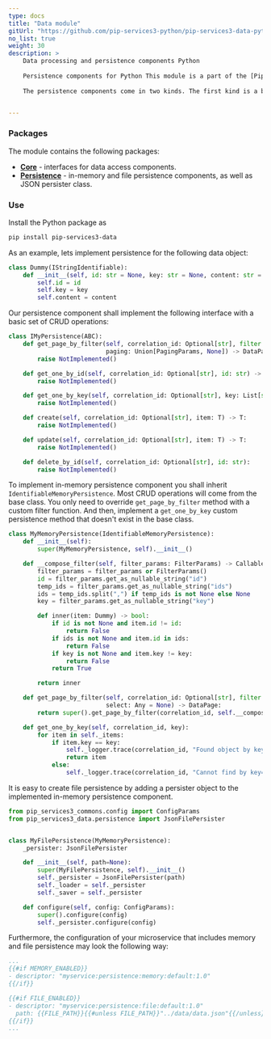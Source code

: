 ```yaml
---
type: docs
title: "Data module"
gitUrl: "https://github.com/pip-services3-python/pip-services3-data-python"
no_list: true
weight: 30
description: > 
    Data processing and persistence components Python  
   
    Persistence components for Python This module is a part of the [Pip.Services](http://pipservices.org) polyglot microservices toolkit. It contains generic interfaces for data access components as well as abstract implementations for in-memory and file persistence.      
    
    The persistence components come in two kinds. The first kind is a basic persistence that can work with any object types and provides only minimal set of operations. The second kind is so called "identifieable" persistence with works with "identifable" data objects, i.e. objects that have unique ID field. The identifiable persistence provides a full set or CRUD operations that covers most common cases.


---
```



### Packages

The module contains the following packages:

* [**Core**](core) - interfaces for data access components. 
* [**Persistence**](persistence) - in-memory and file persistence components, as well as JSON persister class.


### Use

Install the Python package as
```bash
pip install pip-services3-data
```

As an example, lets implement persistence for the following data object:

```python
class Dummy(IStringIdentifiable):
    def __init__(self, id: str = None, key: str = None, content: str = None):
        self.id = id
        self.key = key
        self.content = content
```

Our persistence component shall implement the following interface with a basic set of CRUD operations:

```python
class IMyPersistence(ABC):
    def get_page_by_filter(self, correlation_id: Optional[str], filter: Any,
                           paging: Union[PagingParams, None]) -> DataPage:
        raise NotImplemented()

    def get_one_by_id(self, correlation_id: Optional[str], id: str) -> T:
        raise NotImplemented()

    def get_one_by_key(self, correlation_id: Optional[str], key: List[str]) -> T:
        raise NotImplemented()

    def create(self, correlation_id: Optional[str], item: T) -> T:
        raise NotImplemented()

    def update(self, correlation_id: Optional[str], item: T) -> T:
        raise NotImplemented()

    def delete_by_id(self, correlation_id: Optional[str], id: str):
        raise NotImplemented()

```

To implement in-memory persistence component you shall inherit `IdentifiableMemoryPersistence`. 
Most CRUD operations will come from the base class. You only need to override `get_page_by_filter` method with a custom filter function.
And then, implement a `get_one_by_key` custom persistence method that doesn't exist in the base class.

```python
class MyMemoryPersistence(IdentifiableMemoryPersistence):
    def __init__(self):
        super(MyMemoryPersistence, self).__init__()

    def __compose_filter(self, filter_params: FilterParams) -> Callable[[Dummy], bool]:
        filter_params = filter_params or FilterParams()
        id = filter_params.get_as_nullable_string("id")
        temp_ids = filter_params.get_as_nullable_string("ids")
        ids = temp_ids.split(",") if temp_ids is not None else None
        key = filter_params.get_as_nullable_string("key")

        def inner(item: Dummy) -> bool:
            if id is not None and item.id != id:
                return False
            if ids is not None and item.id in ids:
                return False
            if key is not None and item.key != key:
                return False
            return True

        return inner

    def get_page_by_filter(self, correlation_id: Optional[str], filter: Any, paging: PagingParams, sort: Any = None,
                           select: Any = None) -> DataPage:
        return super().get_page_by_filter(correlation_id, self.__compose_filter(filter), paging, sort, select)

    def get_one_by_key(self, correlation_id, key):
        for item in self._items:
            if item.key == key:
                self._logger.trace(correlation_id, "Found object by key={}", key)
                return item
            else:
                self._logger.trace(correlation_id, "Cannot find by key={}", key)

```

It is easy to create file persistence by adding a persister object to the implemented in-memory persistence component.

```python
from pip_services3_commons.config import ConfigParams
from pip_services3_data.persistence import JsonFilePersister


class MyFilePersistence(MyMemoryPersistence):
    _persister: JsonFilePersister

    def __init__(self, path=None):
        super(MyFilePersistence, self).__init__()
        self._persister = JsonFilePersister(path)
        self._loader = self._persister
        self._saver = self._persister

    def configure(self, config: ConfigParams):
        super().configure(config)
        self._persister.configure(config)
```

Furthermore, the configuration of your microservice that includes memory and file persistence may look the following way:

```yaml
...
{{#if MEMORY_ENABLED}}
- descriptor: "myservice:persistence:memory:default:1.0"
{{/if}}

{{#if FILE_ENABLED}}
- descriptor: "myservice:persistence:file:default:1.0"
  path: {{FILE_PATH}}{{#unless FILE_PATH}}"../data/data.json"{{/unless}}
{{/if}}
...
```
